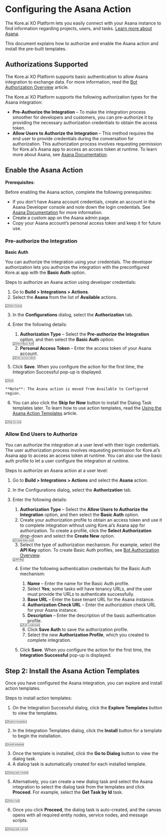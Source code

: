 
# **Configuring the Asana Action**

The Kore.ai XO Platform lets you easily connect with your Asana instance to find information regarding projects, users, and tasks. [Learn more about Asana](https://asana.com/).

This document explains how to authorize and enable the Asana action and install the pre-built templates.


## Authorizations Supported

The Kore.ai XO Platform supports basic authentication to allow Asana integration to exchange data. For more information, read the [Bot Authorization Overview](https://developer.kore.ai/docs/bots/advanced-topics/authorization/bot-authentication/) article.

The Kore.ai XO Platform supports the following authorization types for the Asana integration:

* **Pre-Authorize the Integration** – To make the integration process smoother for developers and customers, you can pre-authorize it by providing the necessary authorization credentials to obtain the access token.
* **Allow Users to Authorize the Integration** – This method requires the end user to provide credentials during the conversation for authorization. This authorization process involves requesting permission for Kore.ai’s Asana app to access an access token at runtime. To learn more about Asana, see [Asana Documentation](https://developers.asana.com/docs/authentication).


## Enable the Asana Action

**Prerequisites**:

Before enabling the Asana action, complete the following prerequisites:

* If you don’t have Asana account credentials, create an account in the Asana Developer console and note down the login credentials. See [Asana Documentation](https://developers.asana.com/docs/authentication) for more information.
* Create a custom app on the Asana admin page.
* Copy your Asana account’s personal access token and keep it for future use.


### Pre-authorize the Integration

**Basic Auth**

You can authorize the integration using your credentials. The developer authorization lets you authorize the integration with the preconfigured Kore.ai app with the **Basic Auth** option.

Steps to authorize an Asana action using developer credentials:

1. Go to **Build > Integrations > Actions**.
2. Select the **Asana** from the list of **Available** actions.  
<img src="../images/asana-action-img1.png" alt="Select Asana" title="Select Asana" style="border: 1px solid gray;zoom:50%;"/>

3. In the **Configurations** dialog, select the **Authorization** tab.
4. Enter the following details:
    1. **Authorization Type** – Select the **Pre-authorize the Integration** option, and then select the **Basic Auth** option.  
    <img src="../images/asana-action-img2.png" alt="Select Basic Auth" title="Select Basic Auth" style="border: 1px solid gray;zoom:50%;"/>

    2. **Personal Access Token** – Enter the access token of your Asana account.  
    <img src="../images/asana-action-img3.png" alt="Enter access token" title="Enter access token" style="border: 1px solid gray;zoom:50%;"/>

5. Click **Save**. When you configure the action for the first time, the Integration Successful pop-up is displayed.  
<img src="../images/asana-action-img4.png" alt="Save" title="Save" style="border: 1px solid gray;zoom:50%;"/>  
  
    **Note**: The Asana action is moved from Available to Configured region.

6. You can also click the **Skip for Now** button to install the Dialog Task templates later. To learn how to use action templates, read the [Using the Asana Action Templates](https://docsinternal-kore.github.io/docs/xo/app-settings/configurations/integrations/actions/asana/using-the-asana-action-templates/) article.  
<img src="../images/asana-action-img5.png" alt="Skip for now" title="Skip for now" style="border: 1px solid gray;zoom:50%;"/>


### Allow End Users to Authorize

You can authorize the integration at a user level with their login credentials. The user authorization process involves requesting permission for Kore.ai’s Asana app to access an access token at runtime. You can also use the basic auth profile to let a user configure the integration at runtime.

Steps to authorize an Asana action at a user level:

1. Go to **Build > Integrations > Actions** and select the **Asana** action.
2. In the Configurations dialog, select the **Authorization** tab.
3. Enter the following details:
    1. **Authorization Type** – Select the **Allow Users to Authorize the Integration** option, and then select the **Basic Auth** option.
    2. Create your authorization profile to obtain an access token and use it to complete integration without using Kore.ai’s Asana app for authorization. To create a profile, click the **Select Authorization** drop-down and select the **Create New** option.  
    <img src="../images/asana-action-img6.png" alt="Create basic auth" title="Create basic auth" style="border: 1px solid gray;zoom:50%;"/>

    3. Select the type of authorization mechanism. For example, select the **API Key** option. To create Basic Auth profiles, see [Bot Authorization Overview](https://developer.kore.ai/docs/bots/advanced-topics/authorization/bot-authentication/).  
    <img src="../images/asana-action-img7.png" alt="API Key" title="API Key" style="border: 1px solid gray;zoom:50%;"/>

    4. Enter the following authentication credentials for the Basic Auth mechanism:
        1. **Name** – Enter the name for the Basic Auth profile.
        2. Select **Yes**; some tasks will have tenancy URLs, and the user must provide the URLs to authenticate successfully.
        3. **Base URL** – Enter the base tenant URL for the Asana instance.
        4. **Authorization Check URL** – Enter the authorization check URL for your Asana instance.
        5. **Description** – Enter the description of the basic authentication profile.  
        <img src="../images/asana-action-img8.png" alt="Auth credentials" title="Auth credentials" style="border: 1px solid gray;zoom:50%;"/>

        6. Click **Save Auth** to save the authorization profile.
        7. Select the new **Authorization Profile**, which you created to complete integration.

    5. Click **Save**. When you configure the action for the first time, the **Integration Successful** pop-up is displayed.



## Step 2: Install the Asana Action Templates

Once you have configured the Asana integration, you can explore and install action templates.

Steps to install action templates:

1. On the Integration Successful dialog, click the **Explore Templates** button to view the templates.  
<img src="../images/asana-action-img9.png" alt="Explore templates" title="Explore templates" style="border: 1px solid gray;zoom:50%;"/>

2. In the Integration Templates dialog, click the **Install** button for a template to begin the installation.  
<img src="../images/asana-action-img10.png" alt="Install template" title="Install template" style="border: 1px solid gray;zoom:50%;"/>

3. Once the template is installed, click the **Go to Dialog** button to view the dialog task.
4. A dialog task is automatically created for each installed template.  
<img src="../images/asana-action-img11.png" alt="Dialog task created" title="Dialog task created" style="border: 1px solid gray;zoom:50%;"/>

5. Alternatively, you can create a new dialog task and select the Asana integration to select the dialog task from the templates and click **Proceed**. For example, select the **Get Task by Id** task.  
<img src="../images/asana-action-img12.png" alt="Select task" title="Select task" style="border: 1px solid gray;zoom:50%;"/>

6. Once you click **Proceed**, the dialog task is auto-created, and the canvas opens with all required entity nodes, service nodes, and message scripts.  
<img src="../images/asana-action-img13.png" alt="Dialog task canvas" title="Dialog task canvas" style="border: 1px solid gray;zoom:50%;"/>